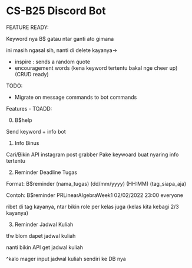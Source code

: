 # CS-B25 Discord Bot

FEATURE READY:

Keyword nya B$ gatau ntar ganti ato gimana

ini masih ngasal sih, nanti di delete kayanya->

* inspire : sends a random quote
* encouragement words (kena keyword tertentu bakal nge cheer up) (CRUD ready)

TODO:
* Migrate on message commands to bot commands

Features - TOADD:

0. B$help

  Send keyword + info bot

1. Info Binus

  Cari/Bikin API instagram post grabber
  Pake keywoard buat nyaring info tertentu

2. Reminder Deadline Tugas

  Format:
  B$reminder (nama_tugas) (dd/mm/yyyy) (HH:MM) (tag_siapa_aja)

  Contoh:
  B$reminder PRLinearAlgebraWeek1 02/02/2022 23:00 everyone
  
  ribet di tag kayanya, ntar bikin role per kelas juga (kelas kita kebagi 2/3 kayanya)

3. Reminder Jadwal Kuliah

  tfw blom dapet jadwal kuliah

  nanti bikin API get jadwal kuliah

  ^kalo mager input jadwal kuliah sendiri ke DB nya